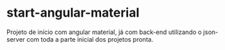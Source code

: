 # start-angular-material
Projeto de início com angular material, já com back-end utilizando o json-server com toda a parte inicial dos projetos pronta.

